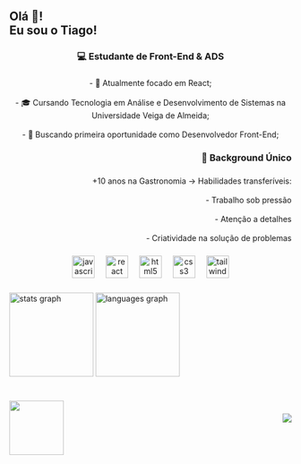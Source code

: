 <h2 align="left">Olá 👋!<br>Eu sou o Tiago!</h2>

###

<h3 align="center">💻 Estudante de Front-End & ADS</h3>

###

<p align="center">- 🌱 Atualmente focado em React;<br><br>- 🎓 Cursando Tecnologia em Análise e Desenvolvimento de Sistemas na Universidade Veiga de Almeida;<br><br>- 🎯 Buscando primeira oportunidade como Desenvolvedor Front-End;</p>

###

<h3 align="right">🍳 Background Único</h3>

###

<p align="right">+10 anos na Gastronomia → Habilidades transferíveis:<br><br>- Trabalho sob pressão<br><br>- Atenção a detalhes<br><br>- Criatividade na solução de problemas</p>

###

<div align="center">
  <img src="https://cdn.jsdelivr.net/gh/devicons/devicon/icons/javascript/javascript-original.svg" height="40" alt="javascript logo"  />
  <img width="12" />
  <img src="https://cdn.jsdelivr.net/gh/devicons/devicon/icons/react/react-original.svg" height="40" alt="react logo"  />
  <img width="12" />
  <img src="https://cdn.jsdelivr.net/gh/devicons/devicon/icons/html5/html5-original.svg" height="40" alt="html5 logo"  />
  <img width="12" />
  <img src="https://cdn.jsdelivr.net/gh/devicons/devicon/icons/css3/css3-original.svg" height="40" alt="css3 logo"  />
  <img width="12" />
  <img src="https://cdn.jsdelivr.net/gh/devicons/devicon@latest/icons/tailwindcss/tailwindcss-original.svg" height="40" alt="tailwindcss logo"  />
</div>

###

<div align="left">
  <img src="https://github-readme-stats.vercel.app/api?username=TiagoLeopoldo&hide_title=false&hide_rank=false&show_icons=true&include_all_commits=true&count_private=true&disable_animations=false&theme=dracula&locale=pt-br&hide_border=false" height="150" alt="stats graph"  />
  <img src="https://github-readme-stats.vercel.app/api/top-langs?username=TiagoLeopoldo&locale=pt-br&hide_title=false&layout=compact&card_width=320&langs_count=5&theme=dracula&hide_border=false" height="150" alt="languages graph"  />
</div>

###

<br clear="both">

<img align="left" height="97" src="https://i.imgflip.com/8ufpld.gif"  />

###

<div align="right">
  <img src="https://profile-counter.glitch.me/TiagoLeopoldo/count.svg?"  />
</div>

###

